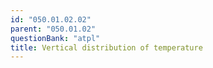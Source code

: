 ```yaml
---
id: "050.01.02.02"
parent: "050.01.02"
questionBank: "atpl"
title: Vertical distribution of temperature
---
```

